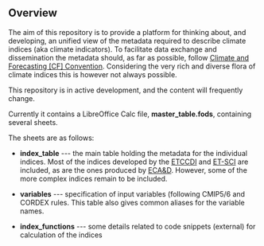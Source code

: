 ## Overview ##

The aim of this repository is to provide a platform for thinking about, and developing, an unified view of the metadata required to describe
climate indices (aka climate indicators). To facilitate data exchange and dissemination the metadata should, as far as possible, follow 
[Climate and Forecasting [CF] Convention](http://cfconventions.org/). Considering the very rich and diverse flora of climate indices this is 
however not always possible. 

This repository is in active development, and the content will frequently change. 

Currently it contains a LibreOffice Calc file, **master_table.fods**, containing several sheets.

The sheets are as follows:

* **index_table**  ---  the main table holding the metadata for the individual indices. Most of the indices developed by the 
[ETCCDI](https://www.wcrp-climate.org/etccdi) and [ET-SCI](https://climpact-sci.org/about/project/) are included, as are the ones 
produced by [ECA&D](https://www.ecad.eu/indicesextremes/index.php). However, some of the more complex indices remain to be included. 

* **variables**  ---  specification of input variables (following CMIP5/6 and CORDEX rules. This table also gives common aliases for the variable names.

* **index_functions**  ---  some details related to code snippets (external) for calculation of the indices

